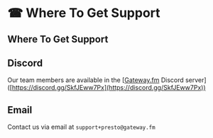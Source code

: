# ☎ Where To Get Support

## Where To Get Support

## Discord

Our team members are available in the \[[Gateway.fm](http://gateway.fm) Discord server]\([https://discord.gg/SkfJEww7Px](https://discord.gg/SkfJEww7Px))

## Email

Contact us via email at `support+presto@gateway.fm`
